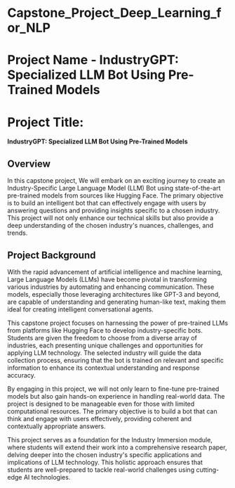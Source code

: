 # Capstone_Project_Deep_Learning_for_NLP


# **Project Name**    - IndustryGPT: Specialized LLM Bot Using Pre-Trained Models


# Project Title:
**IndustryGPT: Specialized LLM Bot Using Pre-Trained Models**

## Overview

In this capstone project, We will embark on an exciting journey to create an Industry-Specific Large Language Model (LLM) Bot using state-of-the-art pre-trained models from sources like Hugging Face. The primary objective is to build an intelligent bot that can effectively engage with users by answering questions and providing insights specific to a chosen industry. This project will not only enhance our technical skills but also provide a deep understanding of the chosen industry's nuances, challenges, and trends.


## Project Background

With the rapid advancement of artificial intelligence and machine learning, Large Language Models (LLMs) have become pivotal in transforming various industries by automating and enhancing communication. These models, especially those leveraging architectures like GPT-3 and beyond, are capable of understanding and generating human-like text, making them ideal for creating intelligent conversational agents.

This capstone project focuses on harnessing the power of pre-trained LLMs from platforms like Hugging Face to develop industry-specific bots. Students are given the freedom to choose from a diverse array of industries, each presenting unique challenges and opportunities for applying LLM technology. The selected industry will guide the data collection process, ensuring that the bot is trained on relevant and specific information to enhance its contextual understanding and response accuracy.

By engaging in this project, we will not only learn to fine-tune pre-trained models but also gain hands-on experience in handling real-world data. The project is designed to be manageable even for those with limited computational resources. The primary objective is to build a bot that can think and engage with users effectively, providing coherent and contextually appropriate answers.

This project serves as a foundation for the Industry Immersion module, where students will extend their work into a comprehensive research paper, delving deeper into the chosen industry's specific applications and implications of LLM technology. This holistic approach ensures that students are well-prepared to tackle real-world challenges using cutting-edge AI technologies.


